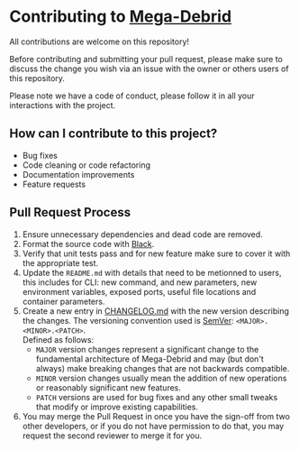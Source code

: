 # Contributing to [Mega-Debrid](https://github.com/TheBuky/Mega-Debrid)

All contributions are welcome on this repository!

Before contributing and submitting your pull request, please make sure to discuss
the change you wish via an issue with the owner or others users of this repository.

Please note we have a code of conduct, please follow it in all your interactions with the project.

## How can I contribute to this project?

- Bug fixes
- Code cleaning or code refactoring
- Documentation improvements
- Feature requests

## Pull Request Process

1. Ensure unnecessary dependencies and dead code are removed.
2. Format the source code with [Black](https://black.readthedocs.io/en/stable/).
3. Verify that unit tests pass and for new feature make sure to cover it with the appropriate test.
4. Update the `README.md` with details that need to be metionned to users, this includes for CLI: new command,
   and new parameters, new environment variables, exposed ports, useful file locations and container parameters.
5. Create a new entry in [CHANGELOG.md](./CHANGELOG.md) with the new version describing the changes.
   The versioning convention used is [SemVer](https://semver.org/): `<MAJOR>.<MINOR>.<PATCH>`. \
   Defined as follows:
   - `MAJOR` version changes represent a significant change to the fundamental architecture of Mega-Debrid and may (but don't always) make breaking changes that are not backwards compatible.
   - `MINOR` version changes usually mean the addition of new operations or reasonably significant new features.
   - `PATCH` versions are used for bug fixes and any other small tweaks that modify or improve existing capabilities.
6. You may merge the Pull Request in once you have the sign-off from two other developers, or if you
   do not have permission to do that, you may request the second reviewer to merge it for you.
